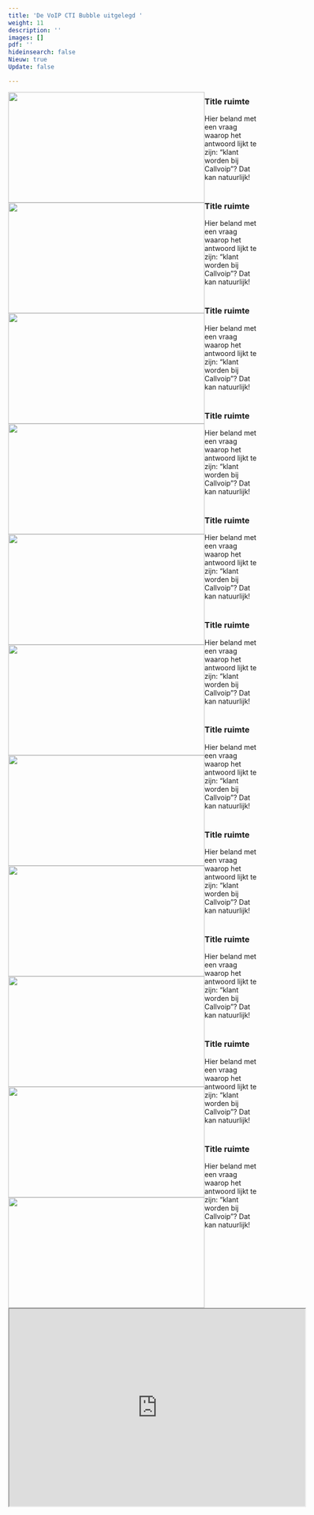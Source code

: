 ```yaml
---
title: 'De VoIP CTI Bubble uitgelegd '
weight: 11
description: ''
images: []
pdf: ''
hideinsearch: false
Nieuw: true
Update: false

---
```


<img src="https://res.cloudinary.com/callvoip/image/upload/v1616400506/bubble-0_yzyyrb.jpg" style="float:left;" width="398" height="224"><h3>Title ruimte</h3>Hier beland met een vraag waarop het antwoord lijkt te zijn: “klant worden bij Callvoip”? Dat kan natuurlijk!<br><br>

<img src="https://res.cloudinary.com/callvoip/image/upload/v1616400506/bubble-1_iugjgi.jpg" style="float:left;" width="398" height="224"><h3>Title ruimte</h3>Hier beland met een vraag waarop het antwoord lijkt te zijn: “klant worden bij Callvoip”? Dat kan natuurlijk!<br><br>

<img src="https://res.cloudinary.com/callvoip/image/upload/v1616400506/bubble-2_y7ngfe.jpg" style="float:left;" width="398" height="224"><h3>Title ruimte</h3>Hier beland met een vraag waarop het antwoord lijkt te zijn: “klant worden bij Callvoip”? Dat kan natuurlijk!<br><br>

<img src="https://res.cloudinary.com/callvoip/image/upload/v1616400506/bubble-3_kee8nq.jpg" style="float:left;" width="398" height="224"><h3>Title ruimte</h3>Hier beland met een vraag waarop het antwoord lijkt te zijn: “klant worden bij Callvoip”? Dat kan natuurlijk!<br><br>

<img src="https://res.cloudinary.com/callvoip/image/upload/v1616400506/bubble-4_ajd4c2.jpg" style="float:left;" width="398" height="224"><h3>Title ruimte</h3>Hier beland met een vraag waarop het antwoord lijkt te zijn: “klant worden bij Callvoip”? Dat kan natuurlijk!<br><br>

<img src="https://res.cloudinary.com/callvoip/image/upload/v1616400506/bubble-5_hnroea.jpg" style="float:left;" width="398" height="224"><h3>Title ruimte</h3>Hier beland met een vraag waarop het antwoord lijkt te zijn: “klant worden bij Callvoip”? Dat kan natuurlijk!<br><br>

<img src="https://res.cloudinary.com/callvoip/image/upload/v1616400506/bubble-6_irzpdb.jpg" style="float:left;" width="398" height="224"><h3>Title ruimte</h3>Hier beland met een vraag waarop het antwoord lijkt te zijn: “klant worden bij Callvoip”? Dat kan natuurlijk!<br><br>

<img src="https://res.cloudinary.com/callvoip/image/upload/v1616400506/bubble-7_xavxmc.jpg" style="float:left;" width="398" height="224"><h3>Title ruimte</h3>Hier beland met een vraag waarop het antwoord lijkt te zijn: “klant worden bij Callvoip”? Dat kan natuurlijk!<br><br>

<img src="https://res.cloudinary.com/callvoip/image/upload/v1616400506/bubble-8_mugkon.jpg" style="float:left;" width="398" height="224"><h3>Title ruimte</h3>Hier beland met een vraag waarop het antwoord lijkt te zijn: “klant worden bij Callvoip”? Dat kan natuurlijk!<br><br>

<img src="https://res.cloudinary.com/callvoip/image/upload/v1616400506/bubble-9_m2tu3o.jpg" style="float:left;" width="398" height="224"><h3>Title ruimte</h3>Hier beland met een vraag waarop het antwoord lijkt te zijn: “klant worden bij Callvoip”? Dat kan natuurlijk!<br><br>

<img src="https://res.cloudinary.com/callvoip/image/upload/v1616400506/bubble-10_r37js3.jpg" style="float:left;" width="398" height="224"><h3>Title ruimte</h3>Hier beland met een vraag waarop het antwoord lijkt te zijn: “klant worden bij Callvoip”? Dat kan natuurlijk!<br><br>
<iframe src="https://redcactus.nl/wp-content/uploads/2021/02/Bubble-algemeen-v2.mp4?_=1" width="600" height="400"></iframe>
